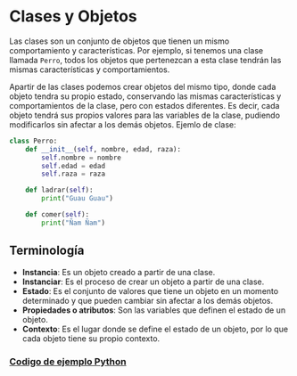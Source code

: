 # Clases y Objetos

Las clases son un conjunto de objetos que tienen un mismo comportamiento y características. Por ejemplo, si tenemos una clase llamada `Perro`, todos los objetos que pertenezcan a esta clase tendrán las mismas características y comportamientos.

Apartir de las clases podemos crear objetos del mismo tipo, donde cada objeto tendra su propio estado, conservando las mismas características y comportamientos de la clase, pero con estados diferentes. Es decir, cada objeto tendrá sus propios valores para las variables de la clase, pudiendo modificarlos sin afectar a los demás objetos.
Ejemlo de clase:

```python
class Perro:
    def __init__(self, nombre, edad, raza):
        self.nombre = nombre
        self.edad = edad
        self.raza = raza

    def ladrar(self):
        print("Guau Guau")

    def comer(self):
        print("Ñam Ñam")
```

## Terminología

- **Instancia**: Es un objeto creado a partir de una clase.
- **Instanciar**: Es el proceso de crear un objeto a partir de una clase.
- **Estado**: Es el conjunto de valores que tiene un objeto en un momento determinado y que pueden cambiar sin afectar a los demás objetos.
- **Propiedades o atributos**: Son las variables que definen el estado de un objeto.
- **Contexto**: Es el lugar donde se define el estado de un objeto, por lo que cada objeto tiene su propio contexto.

### [Codigo de ejemplo Python](Clases%20y%20Objetos.ipynb)